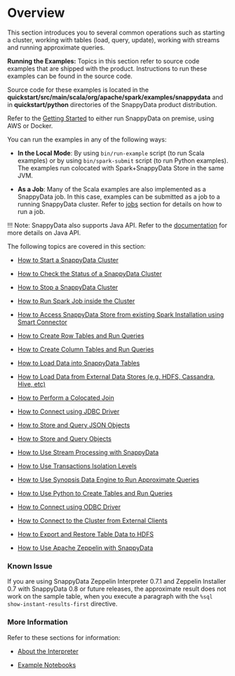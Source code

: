# Overview
This section introduces you to several common operations such as starting a cluster, working with tables (load, query, update), working with streams and running approximate queries.

**Running the Examples:**
Topics in this section refer to source code examples that are shipped with the product. Instructions to run these examples can be found in the source code.

Source code for these examples is located in the **quickstart/src/main/scala/org/apache/spark/examples/snappydata** and in **quickstart/python** directories of the SnappyData product distribution.

Refer to the [Getting Started](quickstart.md) to either run SnappyData on premise, using AWS or Docker. 

You can run the examples in any of the following ways:

* **In the Local Mode**: By using `bin/run-example` script (to run Scala examples) or by using `bin/spark-submit` script (to run Python examples). The examples run colocated with Spark+SnappyData Store in the same JVM. 

* **As a Job**:	Many of the Scala examples are also implemented as a SnappyData job. In this case, examples can be submitted as a job to a running SnappyData cluster. Refer to [jobs](#howto-job) section for details on how to run a job.

!!! Note: 
	SnappyData also supports Java API. Refer to the [documentation](programming_guide.md#building-snappy-applications-using-spark-api) for more details on Java API.

The following topics are covered in this section:

* [How to Start a SnappyData Cluster](howto/start_snappy_cluster.md)<a id="howto-startcluster"></a>

* [How to Check the Status of a SnappyData Cluster](howto/check_status_cluster.md)<a id="howto-statuscluster"></a>

* [How to Stop a SnappyData Cluster](howto/stop_snappy_cluster.md)<a id="howto-stopcluster"></a>

* [How to Run Spark Job inside the Cluster](howto/run_spark_job_inside_cluster.md)<a id="howto-job"></a>

* [How to Access SnappyData Store from existing Spark Installation using Smart Connector](howto/spark_installation_using_smart_connector.md)<a id="howto-splitmode"></a>

* [How to Create Row Tables and Run Queries](howto/create_row_tables_and_run_queries.md)<a id="howto-row"></a>

* [How to Create Column Tables and Run Queries](howto/create_column_tables_and_run_queries.md)<a id="howto-column"></a>

* [How to Load Data into SnappyData Tables](howto/load_data_into_snappydata_tables.md)<a id="howto-load"></a>

* [How to Load Data from External Data Stores (e.g. HDFS, Cassandra, Hive, etc)](howto/load_data_from_external_data_stores.md)<a id="howto-external-source"></a>

* [How to Perform a Colocated Join](howto/perform_a_colocated_join.md)<a id="howto-colacatedJoin"></a>

* [How to Connect using JDBC Driver](howto/connect_using_jdbc_driver.md)<a id="howto-jdbc"></a>

* [How to Store and Query JSON Objects](howto/store_and_query_json_objects.md)<a id="howto-JSON"></a>

* [How to Store and Query Objects](howto/store_and_query_objects.md)<a id="howto-objects"></a>

* [How to Use Stream Processing with SnappyData](howto/use_stream_processing_with_snappydata.md)<a id="howto-streams"></a>

* [How to Use Transactions Isolation Levels](howto/use_transactions_isolation_levels.md)<a id="howto-transactions"></a>

* [How to Use Synopsis Data Engine to Run Approximate Queries](howto/use_synopsis_data_engine_to_run_approximate_queries.md)<a id="howto-sde"></a>

* [How to Use Python to Create Tables and Run Queries](howto/use_python_to_create_tables_and_run_queries.md)<a id="howto-python"></a>

* [How to Connect using ODBC Driver](howto/connect_using_odbc_driver.md)<a id="howto-odbc"></a>

* [How to Connect to the Cluster from External Clients](howto/connect_to_the_cluster_from_external_clients.md)<a id="howto-external-client"></a>

* [How to Export and Restore Table Data to HDFS](howto/export_hdfs.md)<a id="howto-external-client"></a>

* [How to Use Apache Zeppelin with SnappyData](howto/use_apache_zeppelin_with_snappydata.md)<a id="howto-zeppelin"></a>

### Known Issue

If you are using SnappyData Zeppelin Interpreter 0.7.1 and Zeppelin Installer 0.7 with SnappyData 0.8 or future releases, the approximate result does not work on the sample table, when you execute a paragraph with the `%sql show-instant-results-first` directive.

### More Information
Refer to these sections for information:

* [About the Interpreter](aqp_aws.md#using-the-interpreter) 

* [Example Notebooks](aqp_aws.md#creating-notebooks-try-it-yourself)

